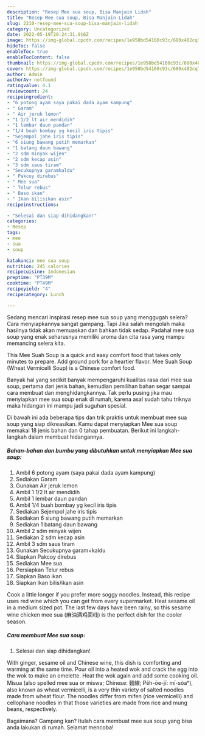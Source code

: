 ```yaml
---
description: "Resep Mee sua soup, Bisa Manjain Lidah"
title: "Resep Mee sua soup, Bisa Manjain Lidah"
slug: 2210-resep-mee-sua-soup-bisa-manjain-lidah
category: Uncategorized
date: 2022-05-19T20:24:31.916Z
image: https://img-global.cpcdn.com/recipes/1e958bd54160c93c/680x482cq70/mee-sua-soup-foto-resep-utama.jpg
hideToc: false
enableToc: true
enableTocContent: false
thumbnail: https://img-global.cpcdn.com/recipes/1e958bd54160c93c/680x482cq70/mee-sua-soup-foto-resep-utama.jpg
cover: https://img-global.cpcdn.com/recipes/1e958bd54160c93c/680x482cq70/mee-sua-soup-foto-resep-utama.jpg
author: Admin
authorAv: notfound
ratingvalue: 4.1
reviewcount: 24
recipeingredient:
- "6 potong ayam saya pakai dada ayam kampung"
- " Garam"
- " Air jeruk lemon"
- "1 1/2 lt air mendidih"
- "1 lembar daun pandan"
- "1/4 buah bombay yg kecil iris tipis"
- "Sejempol jahe iris tipis"
- "6 siung bawang putih memarkan"
- "1 batang daun bawang"
- "2 sdm minyak wijen"
- "2 sdm kecap asin"
- "3 sdm saus tiram"
- "Secukupnya garamkaldu"
- " Pakcoy direbus"
- " Mee sua"
- " Telur rebus"
- " Baso ikan"
- " Ikan bilisikan asin"
recipeinstructions:

- "Selesai dan siap dihidangkan!"
categories:
- Resep
tags:
- mee
- sua
- soup

katakunci: mee sua soup 
nutrition: 245 calories
recipecuisine: Indonesian
preptime: "PT39M"
cooktime: "PT49M"
recipeyield: "4"
recipecategory: Lunch

---
```



Sedang mencari inspirasi resep mee sua soup yang menggugah selera? Cara menyiapkannya sangat gampang. Tapi Jika salah mengolah maka hasilnya tidak akan memuaskan dan bahkan tidak sedap. Padahal mee sua soup yang enak seharusnya memiliki aroma dan cita rasa yang mampu memancing selera kita.


This Mee Suah Soup is a quick and easy comfort food that takes only minutes to prepare. Add ground pork for a heartier flavor. Mee Suah Soup (Wheat Vermicelli Soup) is a Chinese comfort food.

Banyak hal yang sedikit banyak mempengaruhi kualitas rasa dari mee sua soup, pertama dari jenis bahan, kemudian pemilihan bahan segar sampai cara membuat dan menghidangkannya. Tak perlu pusing jika mau menyiapkan mee sua soup enak di rumah, karena asal sudah tahu triknya maka hidangan ini mampu jadi suguhan spesial.


Di bawah ini ada beberapa tips dan trik praktis untuk membuat mee sua soup yang siap dikreasikan. Kamu dapat menyiapkan Mee sua soup memakai 18 jenis bahan dan 0 tahap pembuatan. Berikut ini langkah-langkah dalam membuat hidangannya.

<!--inarticleads1-->

##### Bahan-bahan dan bumbu yang dibutuhkan untuk menyiapkan Mee sua soup:

1. Ambil 6 potong ayam (saya pakai dada ayam kampung)
1. Sediakan  Garam
1. Gunakan  Air jeruk lemon
1. Ambil 1 1/2 lt air mendidih
1. Ambil 1 lembar daun pandan
1. Ambil 1/4 buah bombay yg kecil iris tipis
1. Sediakan Sejempol jahe iris tipis
1. Sediakan 6 siung bawang putih memarkan
1. Sediakan 1 batang daun bawang
1. Ambil 2 sdm minyak wijen
1. Sediakan 2 sdm kecap asin
1. Ambil 3 sdm saus tiram
1. Gunakan Secukupnya garam+kaldu
1. Siapkan  Pakcoy direbus
1. Sediakan  Mee sua
1. Persiapkan  Telur rebus
1. Siapkan  Baso ikan
1. Siapkan  Ikan bilis/ikan asin


Cook a little longer if you prefer more soggy noodles. Instead, this recipe uses red wine which you can get from every supermarket. Heat sesame oil in a medium sized pot. The last few days have been rainy, so this sesame wine chicken mee sua (麻油酒鸡面线) is the perfect dish for the cooler season. 

<!--inarticleads2-->

##### Cara membuat Mee sua soup:


1. Selesai dan siap dihidangkan!

With ginger, sesame oil and Chinese wine, this dish is comforting and warming at the same time. Pour oil into a heated wok and crack the egg into the wok to make an omelette. Heat the wok again and add some cooking oil. Misua (also spelled mee sua or miswa; Chinese: 麵線; Pe̍h-ōe-jī: mī-sòaⁿ), also known as wheat vermicelli, is a very thin variety of salted noodles made from wheat flour. The noodles differ from mifen (rice vermicelli) and cellophane noodles in that those varieties are made from rice and mung beans, respectively. 

Bagaimana? Gampang kan? Itulah cara membuat mee sua soup yang bisa anda lakukan di rumah. Selamat mencoba!
